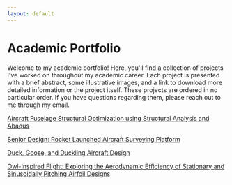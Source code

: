 ```yaml
---
layout: default
---
```


# Academic Portfolio
Welcome to my academic portfolio! Here, you'll find a collection of projects I've worked on throughout my academic career. Each project is presented with a brief abstract, some illustrative images, and a link to download more detailed information or the project itself. These projects are ordered in no particular order. If you have questions regarding them, please reach out to me through my email.

[Aircraft Fuselage Structural Optimization using Structural Analysis and Abaqus](/Aircraft_Fuseloge_Structural_Optimization_using_Structural_Analysis_and_Abaqus)

[Senior Design: Rocket Launched Aircraft Surveying Platform](/Senior_Design_Rocket_Launched_Aircraft_Surveying_Platform)

[Duck, Goose, and Duckling Aircraft Design](/Duck_Goose_and_Duckling_Aircraft_Design)

[Owl-Inspired Flight: Exploring the Aerodynamic Efficiency of Stationary and Sinusoidally Pitching Airfoil Designs](/Owl-Inspired_Flight_Exploring)
